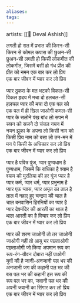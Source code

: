 ```yaml
---
aliases: 
tags: 
---
```

artists: [[👤 Deval Ashish]]

लगती हो रात में प्रभात की किरन-सी  
किरन से कोमल कपास की छुअन-सी  
छुअन-सी लगती हो किसी लोकगीत की  
लोकगीत, जिसमें बसी हो गंध प्रीत की  
प्रीत को नमन एक बार कर लो प्रिय  
एक बार जीवन में प्यार कर लो प्रिय  
  
प्यार ठुकरा के मत भटको विकल-सी  
विकल हृदय में मचा दो हलचल-सी  
हलचल प्यार की मचा दो एक पल को  
एक पल में ही खिल जाओगी कमल-सी  
प्यार के सलोने पंख बांध लो सपन में  
सपन को सजने दो चंचल नयन में  
नयन झुका के अपना लो किसी नाम को  
किसी प्रिय नाम को बसा लो तन-मन में  
मन पे किसी के अधिकार कर लो प्रिय  
एक बार जीवन में प्यार कर लो प्रिय  
  
प्यार है पवित्र पुंज, प्यार पुण्यधाम है  
पुण्यधाम, जिसमें कि राधिका है श्याम है  
श्याम की मुरलिया की हर गूंज प्यार है  
प्यार कर्म, प्यार धर्म, प्यार प्रभुनाम है  
प्यार एक प्यास, प्यार अमृत का ताल है  
ताल में नहाए हुए चन्द्रमा की चाल है  
चाल बनवासिन हिरनियों का प्यार है  
प्यार देवमंदिर की आरती का थाल है  
थाल आरती का है विचार कर लो प्रिय  
एक बार जीवन में प्यार कर लो प्रिय  
  
प्यार की शरण जाओगी तो तर जाओगी  
जाओगी नहीं तो आयु भर पछताओगी  
पछताओगी जो किया अपमान रूप का  
रूप-रंग-यौवन दोबारा नहीं पाओगी  
युगों की है जानी-अनजानी पल भर की  
अनजानी जग की कहानी पल भर की  
बस पल भर की कहानी इस रूप की  
रूप पल भर का, जवानी पल भर की  
अपनी जवानी का सिंगार कर लो प्रिय  
एक बार जीवन में प्यार कर लो प्रिय
